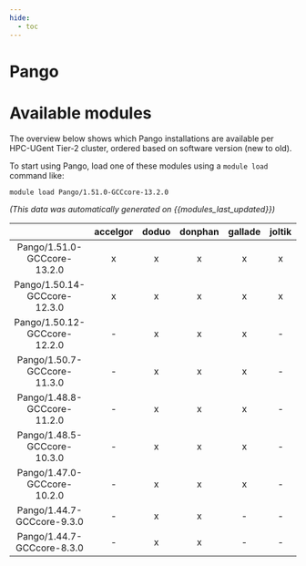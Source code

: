 ```yaml
---
hide:
  - toc
---
```


Pango
=====

# Available modules


The overview below shows which Pango installations are available per HPC-UGent Tier-2 cluster, ordered based on software version (new to old).

To start using Pango, load one of these modules using a `module load` command like:

```shell
module load Pango/1.51.0-GCCcore-13.2.0
```

*(This data was automatically generated on {{modules_last_updated}})*  

| |accelgor|doduo|donphan|gallade|joltik|shinx|skitty|
| :---: | :---: | :---: | :---: | :---: | :---: | :---: | :---: |
|Pango/1.51.0-GCCcore-13.2.0|x|x|x|x|x|x|x|
|Pango/1.50.14-GCCcore-12.3.0|x|x|x|x|x|x|x|
|Pango/1.50.12-GCCcore-12.2.0|-|x|x|x|-|-|-|
|Pango/1.50.7-GCCcore-11.3.0|-|x|x|x|-|-|-|
|Pango/1.48.8-GCCcore-11.2.0|-|x|x|x|-|-|-|
|Pango/1.48.5-GCCcore-10.3.0|-|x|x|x|-|-|-|
|Pango/1.47.0-GCCcore-10.2.0|-|x|x|x|-|-|-|
|Pango/1.44.7-GCCcore-9.3.0|-|x|x|-|-|-|-|
|Pango/1.44.7-GCCcore-8.3.0|-|x|x|-|-|-|-|
